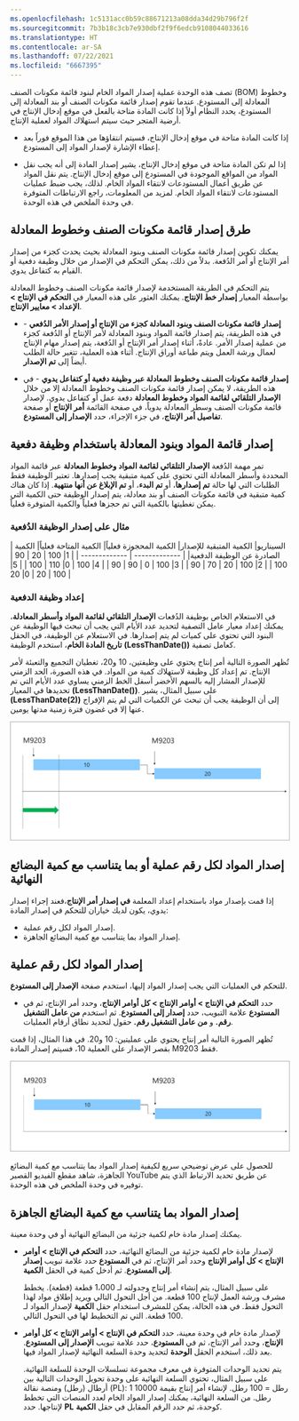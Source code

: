```yaml
---
ms.openlocfilehash: 1c5131acc0b59c88671213a08dda34d29b796f2f
ms.sourcegitcommit: 7b3b18c3cb7e930dbf2f9f6edcb9108044033616
ms.translationtype: HT
ms.contentlocale: ar-SA
ms.lasthandoff: 07/22/2021
ms.locfileid: "6667395"
---
```


تصف هذه الوحدة عملية إصدار المواد الخام لبنود قائمة مكونات الصنف (BOM) وخطوط المعادلة إلى المستودع. عندما تقوم إصدار قائمة مكونات الصنف أو بند المعادلة إلى المستودع، يحدد النظام أولاً إذا كانت المادة متاحة بالفعل في موقع إدخال الإنتاج في أرضية المتجر حيث سيتم استهلاك المواد لعملية الإنتاج.

-   إذا كانت المادة متاحة في موقع إدخال الإنتاج، فسيتم انتقاؤها من هذا الموقع فوراً بعد إعطاء الإشارة لإصدار المواد إلى المستودع.

-   إذا لم تكن المادة متاحة في موقع إدخال الإنتاج، يشير إصدار المادة إلى أنه يجب نقل المواد من المواقع الموجودة في المستودع إلى موقع إدخال الإنتاج. يتم نقل المواد عن طريق أعمال المستودعات لانتقاء المواد الخام. لذلك، يجب ضبط عمليات المستودعات لانتقاء المواد الخام. لمزيد من المعلومات، راجع الارتباطات المتوفرة في وحدة الملخص في هذه الوحدة.

## <a name="methods-for-releasing-bom-and-formula-lines"></a>طرق إصدار قائمة مكونات الصنف وخطوط المعادلة

يمكنك تكوين إصدار قائمة مكونات الصنف وبنود المعادلة بحيث يحدث كجزء من إصدار أمر الإنتاج أو أمر الدُفعة.
بدلاً من ذلك، يمكن التحكم في الإصدار من خلال وظيفة دفعية أو القيام به كتفاعل يدوي.

يتم التحكم في الطريقة المستخدمة لإصدار قائمة مكونات الصنف وخطوط المعادلة بواسطة المعيار **إصدار خط الإنتاج**. يمكنك العثور على هذه المعيار في **التحكم في الإنتاج > الإعداد > معايير الإنتاج**.

-   **إصدار قائمة مكونات الصنف وبنود المعادلة كجزء من الإنتاج أو إصدار الأمر الدُفعي** - في هذه الطريقة، يتم إصدار قائمة المواد وبنود المعادلة لأمر الإنتاج أو الدُفعة كجزء من عملية إصدار الأمر. عادةً، أثناء إصدار أمر الإنتاج أو الدُفعة، يتم إصدار مهام الإنتاج لعمال ورشة العمل ويتم طباعة أوراق الإنتاج. أثناء هذه العملية، تتغير حالة الطلب أيضاً إلى **تم الإصدار**.

-   **إصدار قائمة مكونات الصنف وخطوط المعادلة عبر وظيفة دفعية أو كتفاعل يدوي** - في هذه الطريقة، لا يمكن إصدار قائمة مكونات الصنف وخطوط المعادلة إلا من خلال **الإصدار التلقائي لقائمة المواد وخطوط المعادلة** دفعة عمل أو كتفاعل يدوي. لإصدار قائمة مكونات الصنف وسطر المعادلة يدوياً، في صفحة القائمة **أمر الإنتاج** أو صفحة **تفاصيل أمر الإنتاج**، في جزء الإجراء، حدد **الإصدار إلى المستودع**.

## <a name="releasing-the-bom-and-formula-lines-by-using-a-batch-job"></a>إصدار قائمة المواد وبنود المعادلة باستخدام وظيفة دفعية

تمر مهمة الدُفعة **الإصدار التلقائي لقائمة المواد وخطوط المعادلة** عبر قائمة المواد المحددة وأسطر المعادلة التي تحتوي على كمية متبقية يجب إصدارها. تعتبر الوظيفة فقط الطلبات التي لها حالة **تم إصدارها**، أو **تم البدء**، أو **تم الإبلاغ عن أنها منتهية**. إذا كان هناك كمية متبقية في قائمة مكونات الصنف أو بند معادلة، يتم إصدار الوظيفة حتى الكمية التي يمكن تغطيتها بالكمية التي تم حجزها فعلياً والكمية المتوفرة فعلياً.

### <a name="example-of-a-batch-job-release"></a>مثال على إصدار الوظيفة الدُفعية


| السيناريو| الكمية المتبقية للإصدار| الكمية المحجوزة فعلياً| الكمية المتاحة فعلياً| الكمية الصادرة عن الوظيفة الدفعية|
 | ------------- | ------------- |
 | 1| 100 | 20 | 90 | 100 |
 | 2| 100 | 20 | 70 | 90 |
  | 3| 100 | 0 | 90 | 90 |
  | 4| 100 | 0| 110 | 100 |
  | 5| 100 | 20 | 0| 20 |
 
### <a name="batch-job-setup"></a>إعداد وظيفة الدفعية

في الاستعلام الخاص بوظيفة الدُفعات **الإصدار التلقائي لقائمة المواد وأسطر المعادلة**، يمكنك إعداد معيار عامل التصفية لتحديد عدد الأيام التي يجب أن تبحث فيها الوظيفة عن البنود التي تحتوي على كميات لم يتم إصدارها. في الاستعلام عن الوظيفة، في الحقل **تاريخ المادة الخام**، استخدم الوظيفة **(LessThanDate())** كعامل تصفية.

تُظهر الصورة التالية أمر إنتاج يحتوي على وظيفتين، 10 و20، تغطيان التجميع والتعبئة لأمر الإنتاج. تم إعداد كل وظيفة لاستهلاك كمية من المواد. في هذه الصورة، الحد الزمني للإصدار المشار إليه بالسهم الأخضر أسفل الخط الزمني يساوي عدد الأيام التي تم تحديدها في المعيار **(LessThanDate())**. على سبيل المثال، يشير **(LessThanDate(2))** إلى أن الوظيفة يجب أن تبحث عن الكميات التي لم يتم الإفراج عنها إلا في غضون فترة زمنية مدتها يومين.

![مثال على أمر إنتاج يحتوي على وظيفتين دفعيتين](../media/two-batch-jobs.png) 

## <a name="release-material-for-each-operation-number-or-in-proportion-to-the-amount-of-finished-goods"></a>إصدار المواد لكل رقم عملية أو بما يتناسب مع كمية البضائع النهائية

إذا قمت بإصدار مواد باستخدام إعداد المعلمة **في إصدار أمر الإنتاج**،فعند إجراء إصدار يدوي، يكون لديك خياران للتحكم في إصدار المادة:

-   إصدار المواد لكل رقم عملية.
-   إصدار المواد بما يتناسب مع كمية البضائع الجاهزة.

## <a name="release-material-for-each-operation-number"></a>إصدار المواد لكل رقم عملية

للتحكم في العمليات التي يجب إصدار المواد إليها، استخدم صفحة **الإصدار إلى المستودع**.

-   حدد **التحكم في الإنتاج > أوامر الإنتاج > كل أوامر الإنتاج**، وحدد أمر الإنتاج، ثم في **المستودع** علامة التبويب، حدد **إصدار إلى المستودع**. ثم استخدم **من عامل التشغيل رقم.** و **من عامل التشغيل رقم.** حقول لتحديد نطاق أرقام العمليات.

تُظهر الصورة التالية أمر إنتاج يحتوي على عمليتين: 10 و20.
في هذا المثال، إذا قمت بقصر الإصدار على العملية 10، فسيتم إصدار المادة M9203 فقط.

![مثال على إصدار المادة لكل رقم العملية](../media/per-operation.png) 

للحصول على عرض توضيحي سريع لكيفية إصدار المواد بما يتناسب مع كمية البضائع الجاهزة، شاهد مقطع الفيديو القصير YouTube عن طريق تحديد الارتباط الذي يتم توفيره في وحدة الملخص في هذه الوحدة.


## <a name="release-material-in-proportion-to-the-amount-of-finished-goods"></a>إصدار المواد بما يتناسب مع كمية البضائع الجاهزة

يمكنك إصدار مادة خام لكمية جزئية من البضائع النهائية أو في وحدة معينة.

-   لإصدار مادة خام لكمية جزئية من البضائع النهائية، حدد **التحكم في الإنتاج > أوامر الإنتاج > كل أوامر الإنتاج** وحدد أمر الإنتاج، ثم في **المستودع** حدد علامة تبويب **إصدار إلى المستودع**. ثم أدخل كمية في الحقل **الكمية**.

     على سبيل المثال، يتم إنشاء أمر إنتاج وجدولته لـ 1،000 قطعة (قطعة). يخطط مشرف ورشة العمل لإنتاج 100 قطعة. من أجل التحول التالي ويريد إطلاق مواد لهذا التحول فقط. في هذه الحالة، يمكن للمشرف استخدام حقل **الكمية** لإصدار المواد لـ 100 قطعة. التي تم التخطيط لها في التحول التالي.

-   لإصدار مادة خام في وحدة معينة، حدد **التحكم في الإنتاج > أوامر الإنتاج > كل أوامر الإنتاج**، وحدد أمر الإنتاج، ثم في **المستودع**، حدد علامة تبويب **الإصدار إلى المستودع**. بعد ذلك، استخدم الحقل **الوحدة** لتحديد وحدة السلعة النهائية لإصدار المواد فيها.

     يتم تحديد الوحدات المتوفرة في معرف مجموعة تسلسلات الوحدة للسلعة النهائية. على سبيل المثال، تحتوي السلعة النهائية على وحدة تحويل الوحدات التالية بين أرطال (رطل) ومنصة نقالة (PL): 1 رطل = 100 رطل. لإنشاء أمر إنتاج بقيمة 10000 رطل. من السلعة النهائية، يمكنك إصدار المواد الخام لعدد المنصات التي تخطط لإنتاجها. حدد **PL** كوحدة، ثم حدد الرقم المقابل في حقل **الكمية**.
